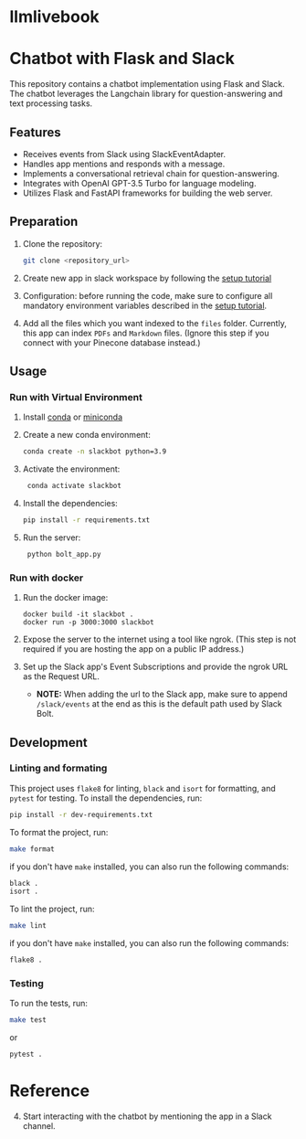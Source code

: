 # llmlivebook

# Chatbot with Flask and Slack

This repository contains a chatbot implementation using Flask and Slack. The chatbot leverages the Langchain library for question-answering and text processing tasks.

## Features

- Receives events from Slack using SlackEventAdapter.
- Handles app mentions and responds with a message.
- Implements a conversational retrieval chain for question-answering.
- Integrates with OpenAI GPT-3.5 Turbo for language modeling.
- Utilizes Flask and FastAPI frameworks for building the web server.

## Preparation

1. Clone the repository:

   ```bash
   git clone <repository_url>

2.  Create new app in slack workspace by following the [setup tutorial](../../docs/Tutorials/slackbot.rst)
    
3.   Configuration: before running the code, make sure to configure all mandatory environment variables described in the 
    [setup tutorial](../../docs/Tutorials/slackbot.rst). 

4.  Add all the files which you want indexed to the `files` folder. Currently, this app can index `PDFs` and `Markdown` files. (Ignore this step if you connect with your Pinecone database instead.)

## Usage
### Run with Virtual Environment
1. Install [conda](https://docs.conda.io/projects/conda/en/latest/user-guide/install/index.html) or [miniconda](https://docs.conda.io/en/latest/miniconda.html)
2. Create a new conda environment:

   ```bash
   conda create -n slackbot python=3.9
   ```
3. Activate the environment:

   ```bash
    conda activate slackbot
    ```
4. Install the dependencies:

   ```bash
   pip install -r requirements.txt
   ```
5. Run the server:

   ```bash
    python bolt_app.py
    ```

### Run with docker
1.  Run the docker image:
    ```
    docker build -it slackbot .
    docker run -p 3000:3000 slackbot
    ```
2.  Expose the server to the internet using a tool like ngrok. (This step is not required if you are hosting the app on a public IP address.)

3.  Set up the Slack app's Event Subscriptions and provide the ngrok URL as the Request URL.
    * **NOTE:** When adding the url to the Slack app, make sure to append `/slack/events` at the end as this is the default path used by Slack Bolt.

## Development
### Linting and formating
This project uses `flake8` for linting, `black` and `isort` for formatting, and `pytest` for testing. To install the dependencies, run:

```bash
pip install -r dev-requirements.txt
```

To format the project, run:

```bash
make format
```

if you don't have `make` installed, you can also run the following commands:

```bash
black .
isort .
```

To lint the project, run:

```bash
make lint
```

if you don't have `make` installed, you can also run the following commands:

```bash
flake8 .
```

### Testing
To run the tests, run:

```bash
make test
```

or 

```bash
pytest .
```


# Reference 
4.  Start interacting with the chatbot by mentioning the app in a Slack channel.


